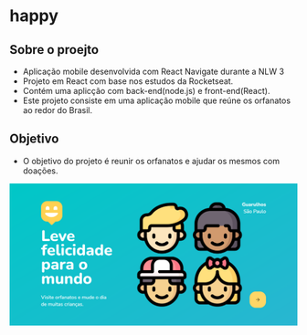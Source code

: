 # happy

## Sobre o proejto
- Aplicação mobile desenvolvida com React Navigate durante a NLW 3
- Projeto em React com base nos estudos da Rocketseat.
- Contém uma aplicção com back-end(node.js) e front-end(React).
- Este projeto consiste em uma aplicação mobile que reúne os orfanatos ao redor do Brasil.

## Objetivo
- O objetivo do projeto é reunir os orfanatos e ajudar os mesmos com doações.

![print](src\img\captur_reamd.PNG)
